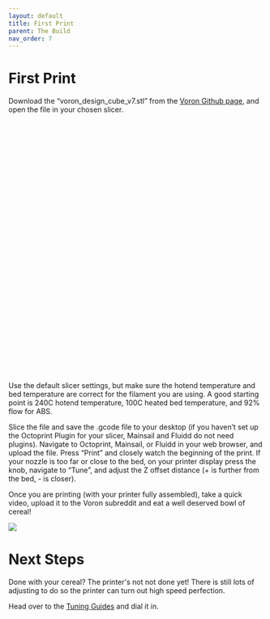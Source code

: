 ```yaml
---
layout: default
title: First Print
parent: The Build
nav_order: 7
---
```



<script async src="https://unpkg.com/es-module-shims@1.3.6/dist/es-module-shims.js"></script>

<script type="importmap">
  {
    "imports": {
      "three": "https://unpkg.com/three@0.140.0/build/three.module.js"
    }
  }
</script>

<script type="module">

  import * as THREE from 'three';

  const scene = new THREE.Scene();

</script>

# First Print

Download the “voron\_design\_cube\_v7.stl” from the [Voron Github page](https://github.com/VoronDesign/Voron-2/tree/Voron2.4/STLs/Test_Prints), and open the file in your chosen slicer. 

<div id="model" style="width: 500px; height: 500px"> </div>


<script> src="scripts/stlviewer.js"</script>
<script type="text/javascript">
    window.onload = function() {
    STLViewer("Voron_Design_Cube_v7.stl", "model")
    }
</script>

Use the default slicer settings, but make sure the hotend temperature and bed temperature are correct for the filament you are using. A good starting point is 240C hotend temperature, 100C heated bed temperature, and 92% flow for ABS.

Slice the file and save the .gcode file to your desktop (if you haven’t set up the Octoprint Plugin for your slicer, Mainsail and Fluidd do not need plugins). Navigate to Octoprint, Mainsail, or Fluidd in your web browser, and upload the file. Press “Print” and closely watch the beginning of the print. If your nozzle is too far or close to the bed, on your printer display press the knob, navigate to “Tune”, and adjust the Z offset distance (+ is further from the bed, - is closer).

Once you are printing (with your printer fully assembled), take a quick video, upload it to the Voron subreddit and eat a well deserved bowl of cereal!

![](./images/voron_cereal.png)

# Next Steps

Done with your cereal?  The printer's not not done yet!  There is still lots of adjusting to do so the printer can turn out high speed perfection.

Head over to the [Tuning Guides](../../tuning/index.md) and dial it in.

